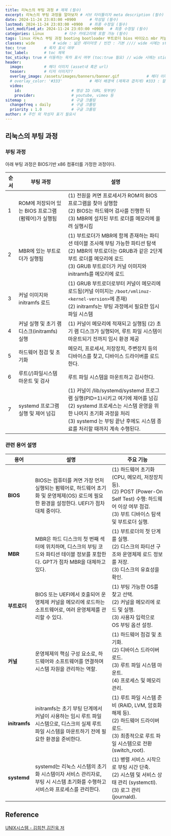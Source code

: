 ```yaml
---
title: 리눅스의 부팅 과정 # 제목 (필수)
excerpt: 리눅스의 부팅 과정을 알아보자 # 서브 타이틀이자 meta description (필수)
date: 2024-11-24 23:03:00 +0900      # 작성일 (필수)
lastmod: 2024-11-24 23:03:00 +0900   # 최종 수정일 (필수)
last_modified_at: 2024-11-24 23:03:00 +0900   # 최종 수정일 (필수)
categories: Linux         # 다수 카테고리에 포함 가능 (필수)
tags: linux 리눅스 부팅 과정 booting bootloader 부트로더 bios 바이오스 mbr 커널 initramfs systemd                    # 태그 복수개 가능 (필수)
classes: wide        # wide : 넓은 레이아웃 / 빈칸 : 기본 //// wide 시에는 sticky toc 불가
toc: true        # 목차 표시 여부
toc_label:       # toc 제목
toc_sticky: true # 이동하는 목차 표시 여부 (toc:true 필요) // wide 시에는 sticky toc 불가
header: 
  image:         # 헤더 이미지 (asset내 혹은 url)
  teaser:        # 티저 이미지??
  overlay_image: /assets/images/banners/banner.gif            # 헤더 이미지 (제목과 겹치게)
  # overlay_color: '#333'            # 헤더 배경색 (제목과 겹치게) #333 : 짙은 회색 (필수)
  video:
    id:                      # 영상 ID (URL 뒷부분)
    provider:                # youtube, vimeo 등
sitemap :                    # 구글 크롤링
  changefreq : daily         # 구글 크롤링
  priority : 1.0             # 구글 크롤링
author: # 주인 외 작성자 표기 필요시
---
```

<!--postNo: 20241124_016-->

## 리눅스의 부팅 과정  

### 부팅 과정  

아래 부팅 과정은 BIOS기반 x86 컴퓨터를 가정한 과정이다.  

|순서|부팅 과정|설명|
|---|---|---|
|1|ROM에 저장되어 있는 BIOS 프로그램(펌웨어)가 실행됨|(1) 전원을 켜면 프로세서가 ROM의 BIOS 프로그램을 찾아 실행함<br>(2) BIOS는 하드웨어 검사를 진행한 뒤<br>(3) MBR에 설치된 부트 로더를 메모리에 올려 실행시킴|
|2|MBR에 있는 부트로더가 실행됨|(1) 부트로더가 MBR에 함께 존재하는 파티션 테이블 조사해 부팅 가능한 파티션 탐색<br>(2) MBR의 부트로더는 GRUB과 같은 2단계 부트 로더를 메모리에 로드<br>(3) GRUB 부트로더가 커널 이미지와 initramfs를 메모리에 로드|
|3|커널 이미지와 initramfs 로드|(1) GRUB 부트로더로부터 커널이 메모리에 로드됨(커널 이미지는 `/boot/vmlinuz-<kernel-version>`에 존재)<br>(2) initramfs는 부팅 과정에서 필요한 임시 파일 시스템|
|4|커널 실행 및 초기 램디스크(initramfs) 실행|(1) 커널이 메모리에 적재되고 실행됨 (2) 초기 램 디스크가 실행되어, 루트 파일 시스템이 마운트되기 전까지 임시 환경 제공|
|5|하드웨어 점검 및 초기화|메모리, 프로세서, 저장장치, 주변장치 등의 디바이스를 찾고, 디바이스 드라이버를 로드한다.|
|6|루트(/)파일시스템 마운트 및 검사|루트 파일 시스템을 마운트하고 검사한다.|
|7|systemd 프로그램 실행 및 제어 넘김|(1) 커널이 /lib/systemd/systemd 프로그램 실행(PID=1)시키고 여기에 제어를 넘김<br>(2) systemd 프로세스는 시스템 운영을 위한 나머지 초기화 과정을 처리<br>(3) systemd 는 부팅 끝난 후에도 시스템 종료를 처리할 때까지 계속 수행된다.|

### 관련 용어 설명  

| **용어**        | **설명**                                                                                                                                                 | **주요 기능**                                                                                           |
|------------------|---------------------------------------------------------------------------------------------------------------------------------------------------------|---------------------------------------------------------------------------------------------------------|
| **BIOS**         | BIOS는 컴퓨터를 켜면 가장 먼저 실행되는 펌웨어로, 하드웨어 초기화 및 운영체제(OS) 로드에 필요한 환경을 설정한다. UEFI가 점차 대체 중이다.                   | (1) 하드웨어 초기화 (CPU, 메모리, 저장장치 등).<br>(2) POST (Power-On Self Test) 수행: 하드웨어 이상 여부 점검.<br>(3) 부트 디바이스 탐색 및 부트로더 실행. |
| **MBR**          | MBR은 하드 디스크의 첫 번째 섹터에 위치하며, 디스크의 부팅 코드와 파티션 테이블 정보를 포함한다. GPT가 점차 MBR을 대체하고 있다.                           | (1) 부트로더의 첫 단계를 실행.<br>(2) 디스크의 파티션 구조와 운영체제 로드 정보를 저장.<br>(3) 디스크의 유효성을 확인.                         |
| **부트로더**     | BIOS 또는 UEFI에서 호출되어 운영체제 커널을 메모리에 로드하는 소프트웨어로, 여러 운영체제를 관리할 수 있다.                                                | (1) 부팅 가능한 OS를 찾고 선택.<br>(2) 커널을 메모리에 로드 및 실행.<br>(3) 사용자 입력으로 OS 부팅 옵션 설정.                              |
| **커널**         | 운영체제의 핵심 구성 요소로, 하드웨어와 소프트웨어를 연결하며 시스템 자원을 관리하는 역할.                                                                 | (1) 하드웨어 점검 및 초기화.<br>(2) 디바이스 드라이버 로드.<br>(3) 루트 파일 시스템 마운트.<br>(4) 프로세스 및 메모리 관리.                |
| **initramfs**    | initramfs는 초기 부팅 단계에서 커널이 사용하는 임시 루트 파일 시스템으로, 디스크의 실제 루트 파일 시스템을 마운트하기 전에 필요한 환경을 준비한다.          | (1) 루트 파일 시스템 준비 (RAID, LVM, 암호화 해제 등).<br>(2) 하드웨어 드라이버 로드.<br>(3) 최종적으로 루트 파일 시스템으로 전환(switch_root). |
| **systemd**      | systemd는 리눅스 시스템의 초기화 시스템이자 서비스 관리자로, 부팅 시 시스템 초기화를 수행하고 서비스와 프로세스를 관리한다.                                | (1) 병렬 서비스 시작으로 부팅 시간 단축.<br>(2) 시스템 및 서비스 상태 관리 (systemctl).<br>(3) 로그 관리 (journald).                        |

## Reference  

[UNIX시스템 - 김희천,김진욱 저 ](https://search.shopping.naver.com/book/catalog/41474371650)  